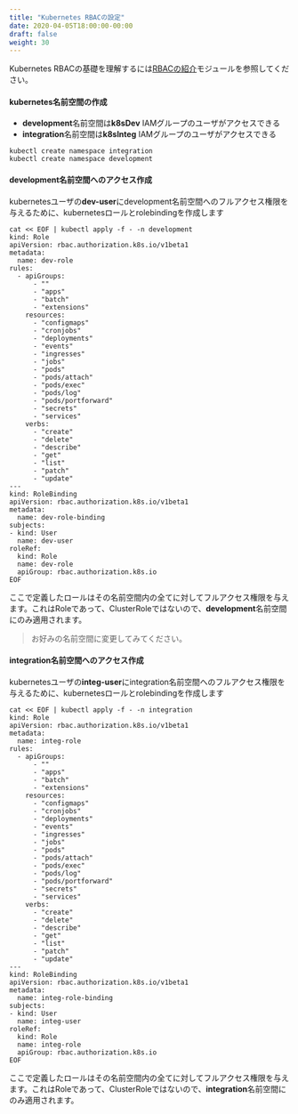 ```yaml
---
title: "Kubernetes RBACの設定"
date: 2020-04-05T18:00:00-00:00
draft: false
weight: 30
---
```


<!--
You can refere to [intro to RBAC](/beginner/090_rbac/) module to understand the basic of Kubernetes RBAC.
-->
Kubernetes RBACの基礎を理解するには[RBACの紹介](/beginner/090_rbac/)モジュールを参照してください。

<!--
#### Create kubernetes namespaces
-->
#### kubernetes名前空間の作成

<!--
* **development** namespace will be accessible for IAM users from **k8sDev** group
* **integration** namespace will be accessible for IAM users from **k8sInteg** group
-->
* **development**名前空間は**k8sDev** IAMグループのユーザがアクセスできる
* **integration**名前空間は**k8sInteg** IAMグループのユーザがアクセスできる

```
kubectl create namespace integration
kubectl create namespace development
```

<!--
#### Configuring access to development namespace
-->
#### development名前空間へのアクセス作成

<!--
We create a kubernetes role and rolebinding in the development namespace giving full access to the kubernetes user **dev-user**
-->
kubernetesユーザの**dev-user**にdevelopment名前空間へのフルアクセス権限を与えるために、kubernetesロールとrolebindingを作成します

```
cat << EOF | kubectl apply -f - -n development
kind: Role
apiVersion: rbac.authorization.k8s.io/v1beta1
metadata:
  name: dev-role
rules:
  - apiGroups:
      - ""
      - "apps"
      - "batch"
      - "extensions"
    resources:
      - "configmaps"
      - "cronjobs"
      - "deployments"
      - "events"
      - "ingresses"
      - "jobs"
      - "pods"
      - "pods/attach"
      - "pods/exec"
      - "pods/log"
      - "pods/portforward"
      - "secrets"
      - "services"
    verbs:
      - "create"
      - "delete"
      - "describe"
      - "get"
      - "list"
      - "patch"
      - "update"
---
kind: RoleBinding
apiVersion: rbac.authorization.k8s.io/v1beta1
metadata:
  name: dev-role-binding
subjects:
- kind: User
  name: dev-user
roleRef:
  kind: Role
  name: dev-role
  apiGroup: rbac.authorization.k8s.io
EOF
```

<!--
The role we define will give full access to everything in that namespace. It is a Role, and not a ClusterRole, so it is going to be applied only in the **development** namespace.
-->
ここで定義したロールはその名前空間内の全てに対してフルアクセス権限を与えます。これはRoleであって、ClusterRoleではないので、**development**名前空間にのみ適用されます。

<!--
> feel free to adapt or duplicate to any namespace you prefer.
-->
> お好みの名前空間に変更してみてください。

<!--
#### Configuring access to integration namespace
-->
#### integration名前空間へのアクセス作成

<!--
We create a kubernetes role and rolebinding in the integration namespace for full access with the kubernetes user **integ-user**
-->
kubernetesユーザの**integ-user**にintegration名前空間へのフルアクセス権限を与えるために、kubernetesロールとrolebindingを作成します

```
cat << EOF | kubectl apply -f - -n integration
kind: Role
apiVersion: rbac.authorization.k8s.io/v1beta1
metadata:
  name: integ-role
rules:
  - apiGroups:
      - ""
      - "apps"
      - "batch"
      - "extensions"
    resources:
      - "configmaps"
      - "cronjobs"
      - "deployments"
      - "events"
      - "ingresses"
      - "jobs"
      - "pods"
      - "pods/attach"
      - "pods/exec"
      - "pods/log"
      - "pods/portforward"
      - "secrets"
      - "services"
    verbs:
      - "create"
      - "delete"
      - "describe"
      - "get"
      - "list"
      - "patch"
      - "update"
---
kind: RoleBinding
apiVersion: rbac.authorization.k8s.io/v1beta1
metadata:
  name: integ-role-binding
subjects:
- kind: User
  name: integ-user
roleRef:
  kind: Role
  name: integ-role
  apiGroup: rbac.authorization.k8s.io
EOF
```

<!--
The role we define will give full access to everything in that namespace. It is a Role, and not a ClusterRole, so it is going to be applied only in the **integration** namespace.
-->
ここで定義したロールはその名前空間内の全てに対してフルアクセス権限を与えます。これはRoleであって、ClusterRoleではないので、**integration**名前空間にのみ適用されます。

